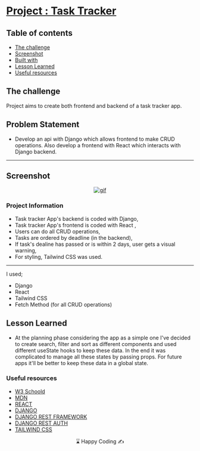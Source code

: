 # [Project : Task Tracker](https://tasktracker-olive.vercel.app/)

## Table of contents

- [The challenge](#the-challenge)
- [Screenshot](#screenshot)
- [Built with](#built-with)
- [Lesson Learned](#lesson-learned)
- [Useful resources](#useful-resources)

## The challenge

Project aims to create both frontend and backend of a task tracker app.

## Problem Statement

- Develop an api with Django which allows frontend to make CRUD operations. Also develop a frontend with React which interacts with Django backend.
<hr>

## Screenshot

<p align="center">
<a href="https://portfolio-project-musatir.vercel.app/"><img src="portfolio-project.gif" alt="gif"></a>
</p>

### Project Information

- Task tracker App's backend is coded with Django,
- Task tracker App's frontend is coded with React ,
- Users can do all CRUD operations,
- Tasks are ordered by deadline (in the backend),
- If task's dealine has passed or is within 2 days, user gets a visual warning,
- For styling, Tailwind CSS was used.

---

I used;

- Django
- React
- Tailwind CSS
- Fetch Method (for all CRUD operations)

## Lesson Learned

- At the planning phase considering the app as a simple one I've decided to create search, filter and sort as different components and used different useState hooks to keep these data. In the end it was complicated to manage all these states by passing props. For future apps it'll be better to keep these data in a global state.

### Useful resources

- [W3 Schoold](https://www.w3schools.com/)
- [MDN](https://developer.mozilla.org/en-US/)
- [REACT](https://reactjs.org/)
- [DJANGO](https://www.djangoproject.com/)
- [DJANGO REST FRAMEWORK](https://www.django-rest-framework.org/)
- [DJANGO REST AUTH](https://django-rest-auth.readthedocs.io/en/latest/)
- [TAILWIND CSS](https://tailwindcss.com/)

<center> &#8987; Happy Coding  &#9997; </center>
